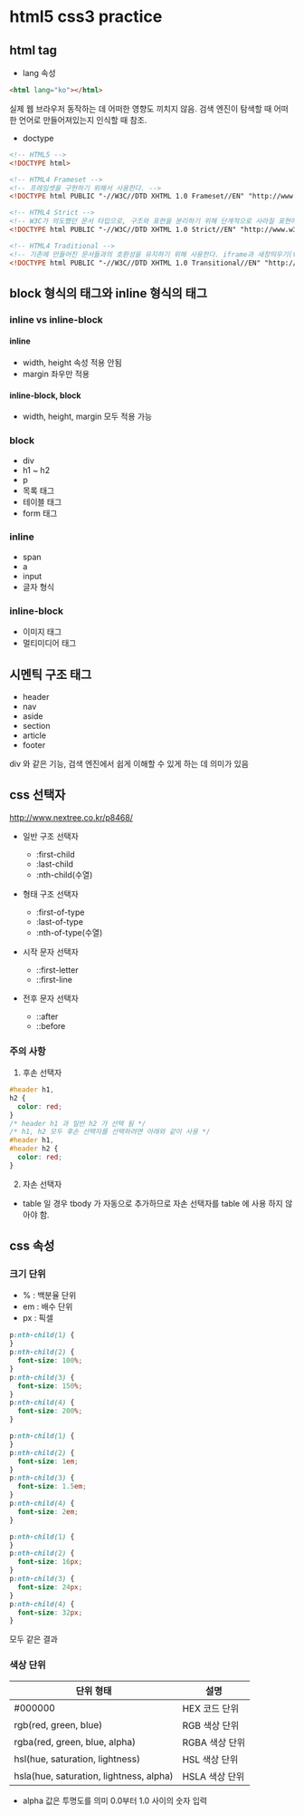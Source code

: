 # html5 css3 practice

## html tag

- lang 속성

```html
<html lang="ko"></html>
```

실제 웹 브라우저 동작하는 데 어떠한 영향도 끼치지 않음. 검색 엔진이 탐색할 때 어떠한 언어로 만들어져있는지 인식할 때 참조.

- doctype

```html
<!-- HTML5 -->
<!DOCTYPE html>

<!-- HTML4 Frameset -->
<!-- 프레임셋을 구현하기 위해서 사용한다. -->
<!DOCTYPE html PUBLIC "-//W3C//DTD XHTML 1.0 Frameset//EN" "http://www.w3.org/TR/xhtml1-frameset.dtd">

<!-- HTML4 Strict -->
<!-- W3C가 의도했던 문서 타입으로, 구조와 표현을 분리하기 위해 단계적으로 사라질 표현에 관한 요소와 속성을 배제한 문서 타입이다. center, font, iframe, strike, u, 새창띄우기 등이 제한된다. -->
<!DOCTYPE html PUBLIC "-//W3C//DTD XHTML 1.0 Strict//EN" "http://www.w3.org/TR/xhtml1-strict.dtd">

<!-- HTML4 Traditional -->
<!-- 기존에 만들어진 문서들과의 호환성을 유지하기 위해 사용한다. iframe과 새창띄우기(target="_blank")등을 사용할 수 있어 XHTML 사용시 이것을 추천한다. -->
<!DOCTYPE html PUBLIC "-//W3C//DTD XHTML 1.0 Transitional//EN" "http://www.w3.org/TR/xhtml1-transitional.dtd">
```

## block 형식의 태그와 inline 형식의 태그

### inline vs inline-block

#### inline

- width, height 속성 적용 안됨
- margin 좌우만 적용

#### inline-block, block

- width, height, margin 모두 적용 가능

### block

- div
- h1 ~ h2
- p
- 목록 태그
- 테이블 태그
- form 태그

### inline

- span
- a
- input
- 글자 형식

### inline-block

- 이미지 태그
- 멀티미디어 태그

## 시멘틱 구조 태그

- header
- nav
- aside
- section
- article
- footer

div 와 같은 기능, 검색 엔진에서 쉽게 이해할 수 있게 하는 데 의미가 있음

## css 선택자

http://www.nextree.co.kr/p8468/

- 일반 구조 선택자

  - :first-child
  - :last-child
  - :nth-child(수열)

- 형태 구조 선택자

  - :first-of-type
  - :last-of-type
  - :nth-of-type(수열)

- 시작 문자 선택자

  - ::first-letter
  - ::first-line

- 전후 문자 선택자
  - ::after
  - ::before

### 주의 사항

1. 후손 선택자

```css
#header h1,
h2 {
  color: red;
}
/* header h1 과 일반 h2 가 선택 됨 */
/* h1, h2 모두 후손 선택자를 선택하려면 아래와 같이 사용 */
#header h1,
#header h2 {
  color: red;
}
```

2. 자손 선택자

- table 일 경우 tbody 가 자동으로 추가하므로 자손 선택자를 table 에 사용 하지 않아야 함.

## css 속성

### 크기 단위

- % : 백분율 단위
- em : 배수 단위
- px : 픽셀

```css
p:nth-child(1) {
}
p:nth-child(2) {
  font-size: 100%;
}
p:nth-child(3) {
  font-size: 150%;
}
p:nth-child(4) {
  font-size: 200%;
}

p:nth-child(1) {
}
p:nth-child(2) {
  font-size: 1em;
}
p:nth-child(3) {
  font-size: 1.5em;
}
p:nth-child(4) {
  font-size: 2em;
}

p:nth-child(1) {
}
p:nth-child(2) {
  font-size: 16px;
}
p:nth-child(3) {
  font-size: 24px;
}
p:nth-child(4) {
  font-size: 32px;
}
```

모두 같은 결과

### 색상 단위

| 단위 형태                               | 설명           |
| --------------------------------------- | -------------- |
| #000000                                 | HEX 코드 단위  |
| rgb(red, green, blue)                   | RGB 색상 단위  |
| rgba(red, green, blue, alpha)           | RGBA 색상 단위 |
| hsl(hue, saturation, lightness)         | HSL 색상 단위  |
| hsla(hue, saturation, lightness, alpha) | HSLA 색상 단위 |

- alpha 값은 투명도를 의미 0.0부터 1.0 사이의 숫자 입력
